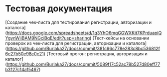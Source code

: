 # Тестовая документация
[Создание чек-листа для тестирования регистрации, авторизации и каталога] (https://docs.google.com/spreadsheets/d/1q3YhO6mqGGWXKit7KPrduapiQYgynWiiBAM9NGciBqE/edit?usp=sharing)
[Тест-кейсы на основании проверок из чек-листа для регистрации, авторизации и каталога]
(https://github.com/Burlaka27/docs/commit/381c96c778e283c8bc536812f6c27b50e98c0c21)
[Тестовый прогон: регистрация, авторизация и каталог]
(https://github.com/Burlaka27/docs/commit/5089f17c52ac78b527d80eff77b3127c14a15467)
